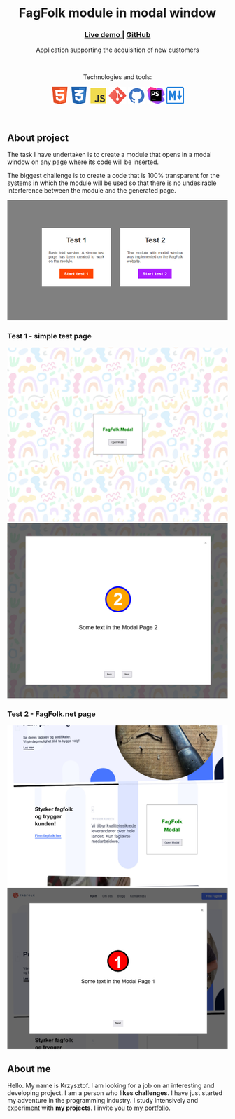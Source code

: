 <div align="center">
    <h1>FagFolk module in modal window</h1>
    <h3>
        <a href="https://chriskodehub.github.io/fagfolk-modal-window-mvc">
            Live demo
        </a>
        <span> | </span>
        <a href="https://github.com/chriskodehub/fagfolk-modal-window-mvc">
            GitHub
        </a>
    </h3>
    <p>Application supporting the acquisition of new customers</p>
        <br>
        <p>Technologies and tools:</p>
    <p>
        <img src="img/html5.svg" width="40" height="40" alt="html"/>
        <img src="img/css3.svg" width="40" height="40" alt="css"/>
        <img src="img/js.svg" width="40" height="40" alt="javascript"/>
        <img src="img/git.svg" width="40" height="40" alt="git"/>
        <img src="img/github.svg" width="40" height="40" alt="github"/>
        <img src="img/phpstorm.svg" width="40" height="40" alt="phpstorm"/>
        <img src="img/md.svg" width="40" height="40" alt="markdown"/>
    </p>
</div>
<br>

## About project

The task I have undertaken is to create a module that opens in a modal window on any page where its code will be inserted.

The biggest challenge is to create a code that is 100% transparent for the systems in which the module will be used so that there is no undesirable interference between the module and the generated page.

![tests](img/tests.png)

### Test 1 - simple test page

![test1-1](img/test1-1.jpeg)
![test1-2](img/test1-2.jpeg)

### Test 2 - FagFolk.net page

![test2-1](img/test2-1.jpeg)
![test2-2](img/test2-2.jpeg)

## About me

Hello. My name is Krzysztof. I am looking for a job on an interesting and developing project. I am a person who **likes challenges**. I have just started my adventure in the programming industry. I study intensively and experiment with **my projects**. I invite you to [my portfolio](https://chriskodehub.github.io/portfolio/). 


